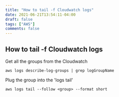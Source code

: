 ```yaml
---
title: "How to tail -f Cloudwatch logs"
date: 2021-06-21T13:54:11-04:00
draft: false
tags: ["AWS"]
comments: false
---
```


## How to tail -f Cloudwatch logs

Get all the groups from the Cloudwatch

```
aws logs describe-log-groups | grep logGroupName
```

Plug the group into the 'logs tail'

```
aws logs tail --follow <group> --format short
```